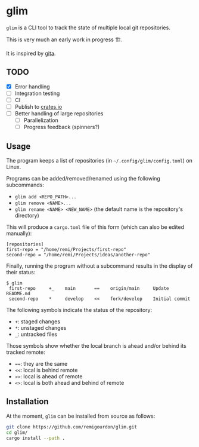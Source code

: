 # glim

`glim` is a CLI tool to track the state of multiple local git repositories.

This is very much an early work in progress 🏗️.

It is inspired by [gita](https://github.com/nosarthur/gita.git).

## TODO

+ [x] Error handling
+ [ ] Integration testing
+ [ ] CI
+ [ ] Publish to [crates.io](https://crates.io/)
+ [ ] Better handling of large repositories
    + [ ] Parallelization
    + [ ] Progress feedback (spinners?)

## Usage

The program keeps a list of repositories (in `~/.config/glim/config.toml`) on Linux.

Programs can be added/removed/renamed using the following subcommands:

+ `glim add <REPO_PATH>...`
+ `glim remove <NAME>...`
+ `glim rename <NAME> <NEW_NAME>` (the default name is the repository's directory)

This will produce a `cargo.toml` file of this form (which can also be edited manually):

```text
[repositories]
first-repo = "/home/remi/Projects/first-repo"
second-repo = "/home/remi/Projects/ideas/another-repo"
```

Finally, running the program without a subcommand results in the display of their status:

```text
$ glim
 first-repo     +_    main       ==    origin/main     Update README.md
 second-repo    *     develop    <<    fork/develop    Initial commit
```

The following symbols indicate the status of the repository:

+ `+`: staged changes
+ `*`: unstaged changes
+ `_`: untracked files

Those symbols show whether the local branch is ahead and/or behind its tracked remote:

+ `==`: they are the same
+ `<<`: local is behind remote
+ `>>`: local is ahead of remote
+ `<>`: local is both ahead and behind of remote

## Installation

At the moment, `glim` can be installed from source as follows:

```sh
git clone https://github.com/remigourdon/glim.git
cd glim/
cargo install --path .
```
